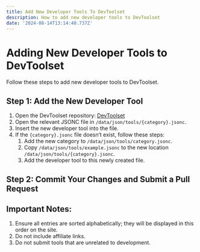 ```yaml
---
title: Add New Developer Tools To DevToolset
description: How to add new developer tools to DevToolset
date: '2024-08-14T13:14:40.737Z'
---
```


# Adding New Developer Tools to DevToolset

Follow these steps to add new developer tools to DevToolset.

## Step 1: Add the New Developer Tool

1. Open the DevToolset repository: [DevToolset](https://DevToolset.net/)
2. Open the relevant JSONC file in `/data/json/tools/{category}.jsonc`.
3. Insert the new developer tool into the file.
4. If the `{category}.jsonc` file doesn’t exist, follow these steps:
     1. Add the new category to `/data/json/tools/category.jsonc`.
     2. Copy `/data/json/tools/example.jsonc` to the new location `/data/json/tools/{category}.jsonc`.
     3. Add the developer tool to this newly created file.

## Step 2: Commit Your Changes and Submit a Pull Request

## Important Notes:

1. Ensure all entries are sorted alphabetically; they will be displayed in this order on the site.
2. Do not include affiliate links.
3. Do not submit tools that are unrelated to development.

